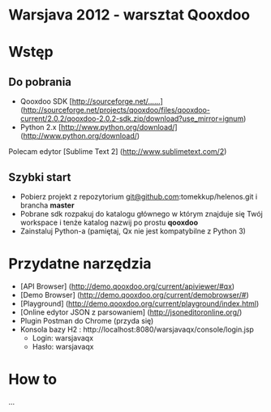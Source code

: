 Warsjava 2012 - warsztat Qooxdoo
========

# Wstęp

## Do pobrania

* Qooxdoo SDK [http://sourceforge.net/......] (http://sourceforge.net/projects/qooxdoo/files/qooxdoo-current/2.0.2/qooxdoo-2.0.2-sdk.zip/download?use_mirror=ignum)
* Python 2.x [http://www.python.org/download/] (http://www.python.org/download/)

Polecam edytor [Sublime Text 2] (http://www.sublimetext.com/2)

## Szybki start

* Pobierz projekt z repozytorium git@github.com:tomekkup/helenos.git i brancha __master__
* Pobrane sdk rozpakuj do katalogu głównego w którym znajduje się Twój workspace i tenże katalog nazwij po prostu __qooxdoo__
* Zainstaluj Python-a (pamiętaj, Qx nie jest kompatybilne z Python 3)


# Przydatne narzędzia

* [API Browser] (http://demo.qooxdoo.org/current/apiviewer/#qx)
* [Demo Browser] (http://demo.qooxdoo.org/current/demobrowser/#)
* [Playground] (http://demo.qooxdoo.org/current/playground/index.html)
* [Online edytor JSON z parsowaniem] (http://jsoneditoronline.org/)
* Plugin Postman do Chrome (przyda się)
* Konsola bazy H2 : http://localhost:8080/warsjavaqx/console/login.jsp
	* Login: warsjavaqx
	* Hasło: warsjavaqx

# How to

...
